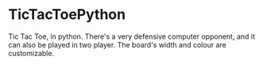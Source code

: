 # TicTacToePython
Tic Tac Toe, in python. There's a very defensive computer opponent, and it can also be played in two player. The board's width and colour are customizable.

